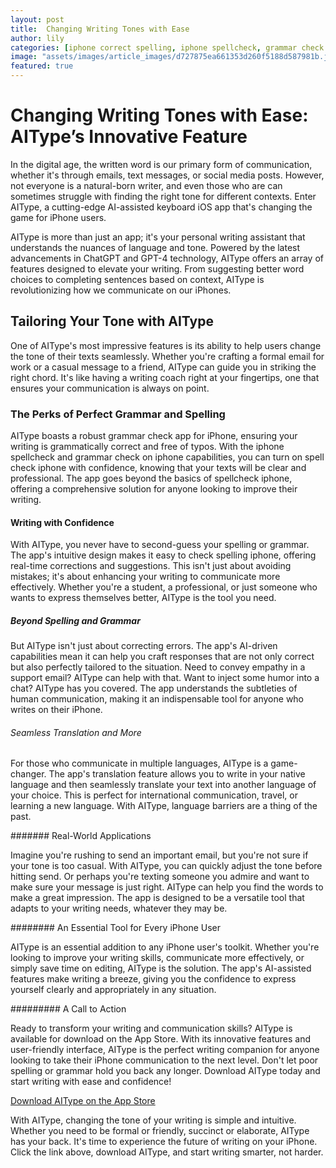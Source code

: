 ```yaml
---
layout: post
title:  Changing Writing Tones with Ease
author: lily
categories: [iphone correct spelling, iphone spellcheck, grammar check app for iphone, grammar check on iphone, turn on spell check iphone, spellcheck iphone, check spelling iphone]
image: "assets/images/article_images/d727875ea661353d260f5188d587981b.jpg"
featured: true
---
```


# Changing Writing Tones with Ease: AIType’s Innovative Feature

In the digital age, the written word is our primary form of communication, whether it's through emails, text messages, or social media posts. However, not everyone is a natural-born writer, and even those who are can sometimes struggle with finding the right tone for different contexts. Enter AIType, a cutting-edge AI-assisted keyboard iOS app that's changing the game for iPhone users.

AIType is more than just an app; it's your personal writing assistant that understands the nuances of language and tone. Powered by the latest advancements in ChatGPT and GPT-4 technology, AIType offers an array of features designed to elevate your writing. From suggesting better word choices to completing sentences based on context, AIType is revolutionizing how we communicate on our iPhones.

## Tailoring Your Tone with AIType

One of AIType's most impressive features is its ability to help users change the tone of their texts seamlessly. Whether you're crafting a formal email for work or a casual message to a friend, AIType can guide you in striking the right chord. It's like having a writing coach right at your fingertips, one that ensures your communication is always on point.

### The Perks of Perfect Grammar and Spelling

AIType boasts a robust grammar check app for iPhone, ensuring your writing is grammatically correct and free of typos. With the iphone spellcheck and grammar check on iphone capabilities, you can turn on spell check iphone with confidence, knowing that your texts will be clear and professional. The app goes beyond the basics of spellcheck iphone, offering a comprehensive solution for anyone looking to improve their writing.

#### Writing with Confidence

With AIType, you never have to second-guess your spelling or grammar. The app's intuitive design makes it easy to check spelling iphone, offering real-time corrections and suggestions. This isn't just about avoiding mistakes; it's about enhancing your writing to communicate more effectively. Whether you're a student, a professional, or just someone who wants to express themselves better, AIType is the tool you need.

##### Beyond Spelling and Grammar

But AIType isn't just about correcting errors. The app's AI-driven capabilities mean it can help you craft responses that are not only correct but also perfectly tailored to the situation. Need to convey empathy in a support email? AIType can help with that. Want to inject some humor into a chat? AIType has you covered. The app understands the subtleties of human communication, making it an indispensable tool for anyone who writes on their iPhone.

###### Seamless Translation and More

For those who communicate in multiple languages, AIType is a game-changer. The app's translation feature allows you to write in your native language and then seamlessly translate your text into another language of your choice. This is perfect for international communication, travel, or learning a new language. With AIType, language barriers are a thing of the past.

####### Real-World Applications

Imagine you're rushing to send an important email, but you're not sure if your tone is too casual. With AIType, you can quickly adjust the tone before hitting send. Or perhaps you're texting someone you admire and want to make sure your message is just right. AIType can help you find the words to make a great impression. The app is designed to be a versatile tool that adapts to your writing needs, whatever they may be.

######## An Essential Tool for Every iPhone User

AIType is an essential addition to any iPhone user's toolkit. Whether you're looking to improve your writing skills, communicate more effectively, or simply save time on editing, AIType is the solution. The app's AI-assisted features make writing a breeze, giving you the confidence to express yourself clearly and appropriately in any situation.

######### A Call to Action

Ready to transform your writing and communication skills? AIType is available for download on the App Store. With its innovative features and user-friendly interface, AIType is the perfect writing companion for anyone looking to take their iPhone communication to the next level. Don't let poor spelling or grammar hold you back any longer. Download AIType today and start writing with ease and confidence!

[Download AIType on the App Store](https://apps.apple.com/us/app/aitype-grammar-check-keyboard/id6469163944)

With AIType, changing the tone of your writing is simple and intuitive. Whether you need to be formal or friendly, succinct or elaborate, AIType has your back. It's time to experience the future of writing on your iPhone. Click the link above, download AIType, and start writing smarter, not harder.